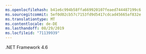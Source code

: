 ```yaml
---
ms.openlocfilehash: b41e6c994b58ffa669920107feaed744487199c6
ms.sourcegitcommit: 5ef0d02cb57c7153fd9d5417cdcad45665af832e
ms.translationtype: MT
ms.contentlocale: de-DE
ms.lasthandoff: 08/29/2019
ms.locfileid: "71139939"
---
```

.NET Framework 4.6